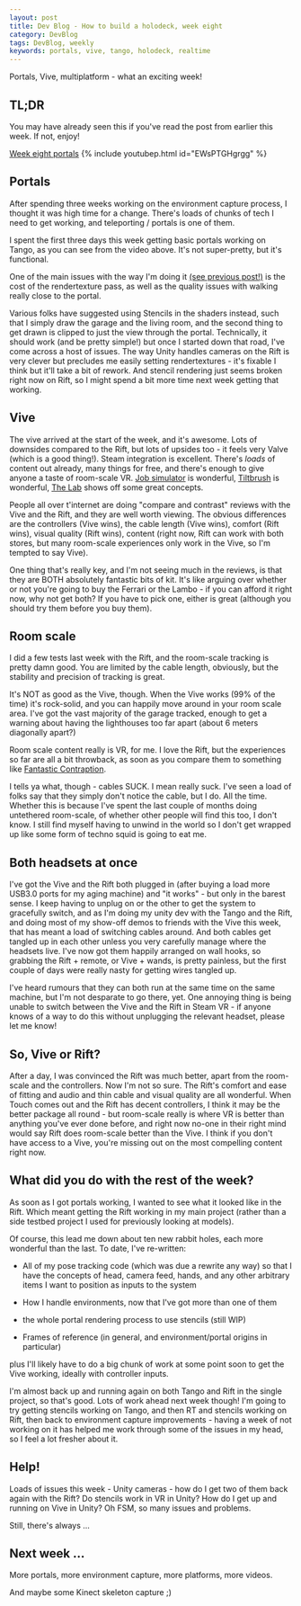 ```yaml
---
layout: post
title: Dev Blog - How to build a holodeck, week eight
category: DevBlog
tags: DevBlog, weekly
keywords: portals, vive, tango, holodeck, realtime
---
```


Portals, Vive, multiplatform - what an exciting week!

## TL;DR

You may have already seen this if you've read the post from
earlier this week. If not, enjoy!

[Week eight portals](https://youtu.be/EWsPTGHgrgg)
{% include youtubep.html id="EWsPTGHgrgg" %}

## Portals

After spending three weeks working on the environment capture process, I thought
it was high time for a change. There's loads of chunks of tech I need to get working,
and teleporting / portals is one of them.

I spent the first three days this week getting basic portals working on Tango,
as you can see from the video above. It's not super-pretty, but it's functional.

One of the main issues with the way I'm doing it [(see previous post!)](http://www.evryway.com/Portals)
is the cost of the rendertexture pass, as well as the quality issues with walking really close
to the portal.

Various folks have suggested using Stencils in the shaders instead, such that I simply
draw the garage and the living room, and the second thing to get drawn is clipped to just
the view through the portal. Technically, it should work (and be pretty simple!) but once
I started down that road, I've come across a host of issues. The way Unity handles cameras
on the Rift is very clever but precludes me easily setting rendertextures - it's fixable I think
but it'll take a bit of rework. And stencil rendering just seems broken right now on Rift,
so I might spend a bit more time next week getting that working.

## Vive

The vive arrived at the start of the week, and it's awesome. Lots of downsides compared to the Rift,
but lots of upsides too - it feels very Valve (which is a good thing!). Steam integration is excellent.
There's *loads* of content out already, many things for free, and there's enough to give anyone
a taste of room-scale VR.
[Job simulator](http://store.steampowered.com/app/448280/) is wonderful,
[Tiltbrush](http://store.steampowered.com/app/327140/) is wonderful,
[The Lab](http://store.steampowered.com/app/450390/) shows off some great concepts.

People all over t'internet are doing "compare and contrast" reviews with the Vive and the Rift,
and they are well worth viewing. The obvious differences are the controllers (Vive wins), the cable
length (Vive wins), comfort (Rift wins), visual quality (Rift wins), content (right now, Rift can
work with both stores, but many room-scale experiences only work in the Vive, so I'm tempted to
say Vive).

One thing that's really key, and I'm not seeing much in the reviews, is that they are BOTH absolutely
fantastic bits of kit. It's like arguing over whether or not you're going to buy the Ferrari or the
Lambo - if you can afford it right now, why not get both? If you have to pick one, either is great
(although you should try them before you buy them).

## Room scale

I did a few tests last week with the Rift, and the room-scale tracking is pretty damn good. You
are limited by the cable length, obviously, but the stability and precision of tracking is great.

It's NOT as good as the Vive, though. When the Vive works (99% of the time) it's rock-solid, and
you can happily move around in your room scale area. I've got the vast majority of the garage tracked,
enough to get a warning about having the lighthouses too far apart (about 6 meters diagonally apart?)

Room scale content really is VR, for me. I love the Rift, but the experiences so far are all a bit
throwback, as soon as you compare them to something like
[Fantastic Contraption](http://store.steampowered.com/app/386690/).

I tells ya what, though - cables SUCK. I mean really suck. I've seen a load of folks say that they
simply don't notice the cable, but I do. All the time. Whether this is because I've spent the last
couple of months doing untethered room-scale, of whether other people will find this too, I don't know.
I still find myself having to unwind in the world so I don't get wrapped up like some form of techno
squid is going to eat me.

## Both headsets at once

I've got the Vive and the Rift both plugged in (after buying a load more USB3.0 ports for my aging
machine) and "it works" - but only in the barest sense. I keep having to unplug on or the other to
get the system to gracefully switch, and as I'm doing my unity dev with the Tango and the Rift,
and doing most of my show-off demos to friends with the Vive this week, that has meant a load of
switching cables around. And both cables get tangled up in each other unless you very carefully
manage where the headsets live. I've now got them happily arranged on wall hooks, so grabbing
the Rift + remote, or Vive + wands, is pretty painless, but the first couple of days were really
nasty for getting wires tangled up.

I've heard rumours that they can both run at the same time on the same machine, but I'm not desparate
to go there, yet. One annoying thing is being unable to switch between the Vive and the Rift in 
Steam VR - if anyone knows of a way to do this without unplugging the relevant headset, please
let me know!

## So, Vive or Rift?

After a day, I was convinced the Rift was much better, apart from the room-scale and the controllers.
Now I'm not so sure. The Rift's comfort and ease of fitting and audio and thin cable and visual
quality are all wonderful. When Touch comes out and the Rift has decent controllers, I think it
may be the better package all round - but room-scale really is where VR is better than anything
you've ever done before, and right now no-one in their right mind would say Rift does room-scale
better than the Vive. I think if you don't have access to a Vive, you're missing out on the most
compelling content right now.

## What did you do with the rest of the week?

As soon as I got portals working, I wanted to see what it looked like in the Rift. Which meant
getting the Rift working in my main project (rather than a side testbed project I used for
previously looking at models).

Of course, this lead me down about ten new rabbit holes, each more wonderful than the last.
To date, I've re-written:

* All of my pose tracking code (which was due a rewrite any way) so that I have the concepts of head,
camera feed, hands, and any other arbitrary items I want to position as inputs to the system

* How I handle environments, now that I've got more than one of them

* the whole portal rendering process to use stencils (still WIP)

* Frames of reference (in general, and environment/portal origins in particular)

plus I'll likely have to do a big chunk of work at some point soon to get the Vive working,
ideally with controller inputs.

I'm almost back up and running again on both Tango and Rift in the single project, so that's good.
Lots of work ahead next week though! I'm going to try getting stencils working on Tango,
and then RT and stencils working on Rift, then back to environment capture improvements - having
a week of not working on it has helped me work through some of the issues in my head, so I feel
a lot fresher about it.

## Help!

Loads of issues this week - Unity cameras - how do I get two of them back again with the Rift? Do stencils work in VR
in Unity? How do I get up and running on Vive in Unity? Oh FSM, so many issues and problems.

Still, there's always ...

## Next week ...

More portals, more environment capture, more platforms, more videos.

And maybe some Kinect skeleton capture ;)






